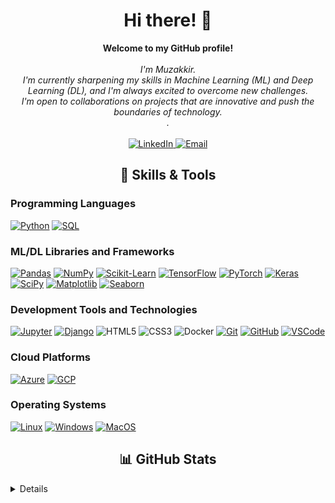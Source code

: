 
<h1 align="center">Hi there! 👋</h1>

<p align="center">
    <b>Welcome to my GitHub profile!</b><br><br>
    <i>
        I'm Muzakkir.<br>
        I'm currently sharpening my skills in Machine Learning (ML) and Deep Learning (DL), and I'm always excited to overcome new challenges.<br>
        I'm open to collaborations on projects that are innovative and push the boundaries of technology.<br>
        .<br>
    </i><br>
    <a href="https://www.linkedin.com/in/syed-muzakkir-hussain/">
        <img src="https://img.shields.io/badge/LinkedIn-%230A66C2.svg?style=for-the-badge&logo=linkedin&logoColor=white" alt="LinkedIn">
    </a>
    <a href="mailto:muzakkirhussain011@gmail.com">
        <img src="https://img.shields.io/badge/Email-D14836.svg?style=for-the-badge&logo=gmail&logoColor=white" alt="Email">
    </a>
</p>

<h2 align="center">🔧 Skills & Tools</h2>

### Programming Languages

[![Python](https://img.shields.io/badge/python-3670A0?style=for-the-badge&logo=python&logoColor=ffdd54)](https://github.com/muzakkirhussain011)
[![SQL](https://img.shields.io/badge/sql-4479A1?style=for-the-badge&logo=MySQL&logoColor=white)](https://github.com/muzakkirhussain011)

### ML/DL Libraries and Frameworks

[![Pandas](https://img.shields.io/badge/pandas-150458?style=for-the-badge&logo=pandas)](https://github.com/muzakkirhussain011)
[![NumPy](https://img.shields.io/badge/numpy-013243?style=for-the-badge&logo=numpy)](https://github.com/muzakkirhussain011)
[![Scikit-Learn](https://img.shields.io/badge/scikit--learn-F7931E?style=for-the-badge&logo=scikit-learn&logoColor=white)](https://github.com/muzakkirhussain011)
[![TensorFlow](https://img.shields.io/badge/TensorFlow-FF6F00?style=for-the-badge&logo=TensorFlow&logoColor=white)](https://github.com/muzakkirhussain011)
[![PyTorch](https://img.shields.io/badge/PyTorch-EE4C2C?style=for-the-badge&logo=PyTorch&logoColor=white)](https://github.com/muzakkirhussain011)
[![Keras](https://img.shields.io/badge/Keras-D00000?style=for-the-badge&logo=keras&logoColor=white)](https://github.com/muzakkirhussain011)
[![SciPy](https://img.shields.io/badge/SciPy-8CAAE6?style=for-the-badge&logo=scipy)](https://github.com/muzakkirhussain011)
[![Matplotlib](https://img.shields.io/badge/Matplotlib-013243?style=for-the-badge&logo=Matplotlib)](https://github.com/muzakkirhussain011)
[![Seaborn](https://img.shields.io/badge/Seaborn-6A5ACD?style=for-the-badge&logo=seaborn)](https://github.com/muzakkirhussain011)

### Development Tools and Technologies

[![Jupyter](https://img.shields.io/badge/Jupyter-F37626?style=for-the-badge&logo=Jupyter&logoColor=white)](https://github.com/muzakkirhussain011)
[![Django](https://img.shields.io/badge/django-092E20?style=for-the-badge&logo=django&logoColor=white)](https://github.com/muzakkirhussain011)
![HTML5](https://img.shields.io/badge/html5-E34F26?style=for-the-badge&logo=html5&logoColor=white)
![CSS3](https://img.shields.io/badge/css3-1572B6?style=for-the-badge&logo=css3&logoColor=white)
![Docker](https://img.shields.io/badge/docker-2496ED?style=for-the-badge&logo=docker&logoColor=white)
[![Git](https://img.shields.io/badge/Git-F05032?style=for-the-badge&logo=git&logoColor=white)](https://github.com/muzakkirhussain011)
[![GitHub](https://img.shields.io/badge/GitHub-181717?style=for-the-badge&logo=github)](https://github.com/muzakkirhussain011)
[![VSCode](https://img.shields.io/badge/VSCode-007ACC?style=for-the-badge&logo=visual-studio-code&logoColor=white)](https://github.com/muzakkirhussain011)

### Cloud Platforms


[![Azure](https://img.shields.io/badge/Azure-0078D4?style=for-the-badge&logo=microsoft-azure&logoColor=white)](https://github.com/muzakkirhussain011)
[![GCP](https://img.shields.io/badge/GCP-4285F4?style=for-the-badge&logo=google-cloud&logoColor=white)](https://github.com/muzakkirhussain011)

### Operating Systems

[![Linux](https://img.shields.io/badge/linux-FCC624?style=for-the-badge&logo=Linux&logoColor=black)](https://github.com/muzakkirhussain011)
[![Windows](https://img.shields.io/badge/Windows-0078D6?style=for-the-badge&logo=Windows&logoColor=white)](https://github.com/muzakkirhussain011)
[![MacOS](https://img.shields.io/badge/MacOS-000000?style=for-the-badge&logo=Apple&logoColor=white)](https://github.com/muzakkirhussain011)

<h2 align="center">📊 GitHub Stats</h2>

<details>
<p align="center">
  <a href="https://github.com/muzakkirhussain011">
    <img src="http://github-profile-summary-cards.vercel.app/api/cards/profile-details?username=muzakkirhussain011&theme=github_dark" />
  </a>
  <a href="https://github.com/muzakkirhussain011">
    <img src="https://github-readme-streak-stats.herokuapp.com/?user=muzakkirhussain011&hide_border=true&theme=github-dark-blue" />
  </a>
  <a href="https://github.com/muzakkirhussain011">
    <img src="http://github-profile-summary-cards.vercel.app/api/cards/stats?username=muzakkirhussain011&theme=github_dark" />
  </a>
</p>
</details>


